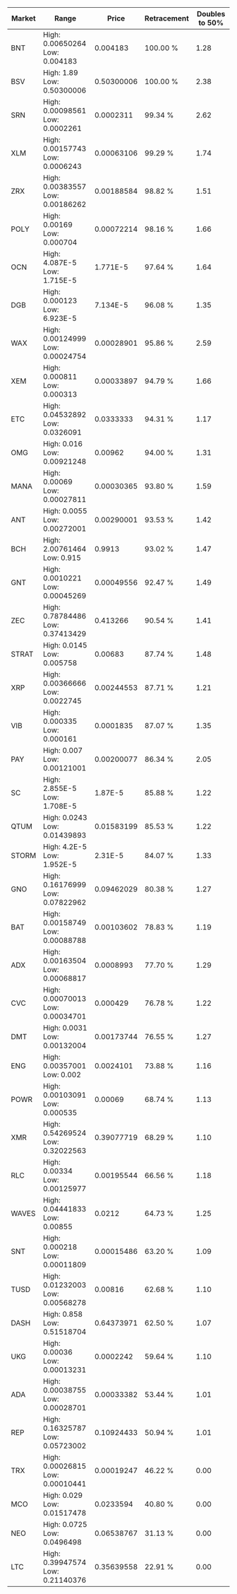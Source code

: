 | Market | Range | Price| Retracement | Doubles to 50% |
| --- | --- | --- | --- | --- |
| BNT | High: 0.00650264<br />Low: 0.004183 | 0.004183 | 100.00 % | 1.28 |
| BSV | High: 1.89<br />Low: 0.50300006 | 0.50300006 | 100.00 % | 2.38 |
| SRN | High: 0.00098561<br />Low: 0.0002261 | 0.0002311 | 99.34 % | 2.62 |
| XLM | High: 0.00157743<br />Low: 0.0006243 | 0.00063106 | 99.29 % | 1.74 |
| ZRX | High: 0.00383557<br />Low: 0.00186262 | 0.00188584 | 98.82 % | 1.51 |
| POLY | High: 0.00169<br />Low: 0.000704 | 0.00072214 | 98.16 % | 1.66 |
| OCN | High: 4.087E-5<br />Low: 1.715E-5 | 1.771E-5 | 97.64 % | 1.64 |
| DGB | High: 0.000123<br />Low: 6.923E-5 | 7.134E-5 | 96.08 % | 1.35 |
| WAX | High: 0.00124999<br />Low: 0.00024754 | 0.00028901 | 95.86 % | 2.59 |
| XEM | High: 0.000811<br />Low: 0.000313 | 0.00033897 | 94.79 % | 1.66 |
| ETC | High: 0.04532892<br />Low: 0.0326091 | 0.0333333 | 94.31 % | 1.17 |
| OMG | High: 0.016<br />Low: 0.00921248 | 0.00962 | 94.00 % | 1.31 |
| MANA | High: 0.00069<br />Low: 0.00027811 | 0.00030365 | 93.80 % | 1.59 |
| ANT | High: 0.0055<br />Low: 0.00272001 | 0.00290001 | 93.53 % | 1.42 |
| BCH | High: 2.00761464<br />Low: 0.915 | 0.9913 | 93.02 % | 1.47 |
| GNT | High: 0.0010221<br />Low: 0.00045269 | 0.00049556 | 92.47 % | 1.49 |
| ZEC | High: 0.78784486<br />Low: 0.37413429 | 0.413266 | 90.54 % | 1.41 |
| STRAT | High: 0.0145<br />Low: 0.005758 | 0.00683 | 87.74 % | 1.48 |
| XRP | High: 0.00366666<br />Low: 0.0022745 | 0.00244553 | 87.71 % | 1.21 |
| VIB | High: 0.000335<br />Low: 0.000161 | 0.0001835 | 87.07 % | 1.35 |
| PAY | High: 0.007<br />Low: 0.00121001 | 0.00200077 | 86.34 % | 2.05 |
| SC | High: 2.855E-5<br />Low: 1.708E-5 | 1.87E-5 | 85.88 % | 1.22 |
| QTUM | High: 0.0243<br />Low: 0.01439893 | 0.01583199 | 85.53 % | 1.22 |
| STORM | High: 4.2E-5<br />Low: 1.952E-5 | 2.31E-5 | 84.07 % | 1.33 |
| GNO | High: 0.16176999<br />Low: 0.07822962 | 0.09462029 | 80.38 % | 1.27 |
| BAT | High: 0.00158749<br />Low: 0.00088788 | 0.00103602 | 78.83 % | 1.19 |
| ADX | High: 0.00163504<br />Low: 0.00068817 | 0.0008993 | 77.70 % | 1.29 |
| CVC | High: 0.00070013<br />Low: 0.00034701 | 0.000429 | 76.78 % | 1.22 |
| DMT | High: 0.0031<br />Low: 0.00132004 | 0.00173744 | 76.55 % | 1.27 |
| ENG | High: 0.00357001<br />Low: 0.002 | 0.0024101 | 73.88 % | 1.16 |
| POWR | High: 0.00103091<br />Low: 0.000535 | 0.00069 | 68.74 % | 1.13 |
| XMR | High: 0.54269524<br />Low: 0.32022563 | 0.39077719 | 68.29 % | 1.10 |
| RLC | High: 0.00334<br />Low: 0.00125977 | 0.00195544 | 66.56 % | 1.18 |
| WAVES | High: 0.04441833<br />Low: 0.00855 | 0.0212 | 64.73 % | 1.25 |
| SNT | High: 0.000218<br />Low: 0.00011809 | 0.00015486 | 63.20 % | 1.09 |
| TUSD | High: 0.01232003<br />Low: 0.00568278 | 0.00816 | 62.68 % | 1.10 |
| DASH | High: 0.858<br />Low: 0.51518704 | 0.64373971 | 62.50 % | 1.07 |
| UKG | High: 0.00036<br />Low: 0.00013231 | 0.0002242 | 59.64 % | 1.10 |
| ADA | High: 0.00038755<br />Low: 0.00028701 | 0.00033382 | 53.44 % | 1.01 |
| REP | High: 0.16325787<br />Low: 0.05723002 | 0.10924433 | 50.94 % | 1.01 |
| TRX | High: 0.00026815<br />Low: 0.00010441 | 0.00019247 | 46.22 % | 0.00 |
| MCO | High: 0.029<br />Low: 0.01517478 | 0.0233594 | 40.80 % | 0.00 |
| NEO | High: 0.0725<br />Low: 0.0496498 | 0.06538767 | 31.13 % | 0.00 |
| LTC | High: 0.39947574<br />Low: 0.21140376 | 0.35639558 | 22.91 % | 0.00 |
